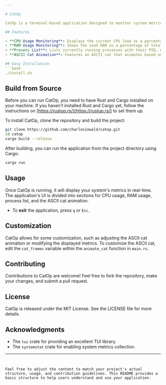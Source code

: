 ```yaml
---

# CatOp

CatOp is a terminal-based application designed to monitor system metrics like CPU and RAM usage, alongside displaying running processes in a tabular format. Built with Rust and leveraging the `tui` and `systemstat` crates, CatOp combines functionality with fun by animating an ASCII art cat whose behavior changes based on your system's CPU load.

## Features

- **CPU Usage Monitoring**: Displays the current CPU load as a percentage.
- **RAM Usage Monitoring**: Shows the used RAM as a percentage of total available memory.
- **Process List**: Lists currently running processes with their PID, name, CPU usage, and memory footprint.
- **ASCII Cat Animation**: Features an ASCII cat that animates based on the CPU load, adding a playful element to system monitoring.

## Easy Installation
```bash
./install.sh
```

## Build from Source

Before you can run CatOp, you need to have Rust and Cargo installed on your machine. If you haven't installed Rust and Cargo yet, follow the instructions on [https://rustup.rs/](https://rustup.rs/) to set them up.

To install CatOp, clone the repository and build the project:

```bash
git clone https://github.com/charlesinwald/catop.git
cd catop
cargo build --release
```

After building, you can run the application from the project directory using Cargo:

```bash
cargo run
```

## Usage

Once CatOp is running, it will display your system's metrics in real-time. The application's UI is divided into sections for CPU usage, RAM usage, process list, and the ASCII cat animation.

- To **exit** the application, press `q` or `Esc`.

## Customization

CatOp allows for some customization, such as adjusting the ASCII cat animation or modifying the displayed metrics. To customize the ASCII cat, edit the `cat_frames` variable within the `animate_cat` function in `main.rs`.

## Contributing

Contributions to CatOp are welcome! Feel free to fork the repository, make your changes, and submit a pull request.

## License

CatOp is released under the MIT License. See the LICENSE file for more details.

## Acknowledgments

- The `tui` crate for providing an excellent TUI library.
- The `systemstat` crate for enabling system metrics collection.

---
```


Feel free to adjust the content to match your project's actual structure, usage, and contribution guidelines. This README provides a basic structure to help users understand and use your application.